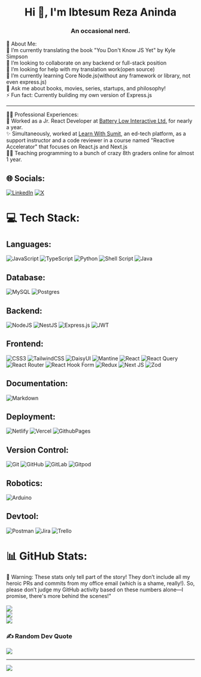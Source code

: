 <h1 align="center">Hi 👋, I'm Ibtesum Reza Aninda</h1>
<h3 align="center">An occasional nerd.</h3>

💫 About Me: <br>
🔭 I’m currently translating the book "You Don't Know JS Yet" by Kyle Simpson<br>👯 I’m looking to collaborate on any backend or full-stack position<br>🤝 I’m looking for help with my translation work(open source)<br>🌱 I’m currently learning Core Node.js(without any framework or library, not even express.js)<br>💬 Ask me about books, movies, series, startups, and philosophy!<br>⚡ Fun fact: Currently building my own version of Express.js<br>

<hr/>

🧑‍💼 Professional Experiences: <br>
🏢 Worked as a Jr. React Developer at [Battery Low Interactive Ltd.](https://batterylowinteractive.com/) for nearly a year. <br>
✨ Simultaneously, worked at [Learn With Sumit](https://learnwithsumit.com/), an ed-tech platform, as a support instructor and a code reviewer in a course named "Reactive Accelerator" that focuses on React.js and Next.js <br>
👨‍🏫 Teaching programming to a bunch of crazy 8th graders online for almost 1 year. 


## 🌐 Socials:
[![LinkedIn](https://img.shields.io/badge/LinkedIn-%230077B5.svg?logo=linkedin&logoColor=white)](https://linkedin.com/in/ir-aninda) [![X](https://img.shields.io/badge/X-black.svg?logo=X&logoColor=white)](https://x.com/IbtesumAninda) 

# 💻 Tech Stack:
## Languages: <br>
![JavaScript](https://img.shields.io/badge/javascript-%23323330.svg?style=for-the-badge&logo=javascript&logoColor=%23F7DF1E) ![TypeScript](https://img.shields.io/badge/typescript-%23007ACC.svg?style=for-the-badge&logo=typescript&logoColor=white) ![Python](https://img.shields.io/badge/python-3670A0?style=for-the-badge&logo=python&logoColor=ffdd54) ![Shell Script](https://img.shields.io/badge/shell_script-%23121011.svg?style=for-the-badge&logo=gnu-bash&logoColor=white) ![Java](https://img.shields.io/badge/java-%23ED8B00.svg?style=for-the-badge&logo=openjdk&logoColor=white) 

## Database: <br>
![MySQL](https://img.shields.io/badge/mysql-4479A1.svg?style=for-the-badge&logo=mysql&logoColor=white) ![Postgres](https://img.shields.io/badge/postgres-%23316192.svg?style=for-the-badge&logo=postgresql&logoColor=white) 

## Backend: <br>
![NodeJS](https://img.shields.io/badge/node.js-6DA55F?style=for-the-badge&logo=node.js&logoColor=white) ![NestJS](https://img.shields.io/badge/nestjs-%23E0234E.svg?style=for-the-badge&logo=nestjs&logoColor=white) ![Express.js](https://img.shields.io/badge/express.js-%23404d59.svg?style=for-the-badge&logo=express&logoColor=%2361DAFB) ![JWT](https://img.shields.io/badge/JWT-black?style=for-the-badge&logo=JSON%20web%20tokens) 

## Frontend: <br>
![CSS3](https://img.shields.io/badge/css3-%231572B6.svg?style=for-the-badge&logo=css3&logoColor=white) ![TailwindCSS](https://img.shields.io/badge/tailwindcss-%2338B2AC.svg?style=for-the-badge&logo=tailwind-css&logoColor=white) ![DaisyUI](https://img.shields.io/badge/daisyui-5A0EF8?style=for-the-badge&logo=daisyui&logoColor=white)  ![Mantine](https://img.shields.io/badge/Mantine-ffffff?style=for-the-badge&logo=Mantine&logoColor=339af0) ![React](https://img.shields.io/badge/react-%2320232a.svg?style=for-the-badge&logo=react&logoColor=%2361DAFB) ![React Query](https://img.shields.io/badge/-React%20Query-FF4154?style=for-the-badge&logo=react%20query&logoColor=white) ![React Router](https://img.shields.io/badge/React_Router-CA4245?style=for-the-badge&logo=react-router&logoColor=white) ![React Hook Form](https://img.shields.io/badge/React%20Hook%20Form-%23EC5990.svg?style=for-the-badge&logo=reacthookform&logoColor=white) ![Redux](https://img.shields.io/badge/redux-%23593d88.svg?style=for-the-badge&logo=redux&logoColor=white)  ![Next JS](https://img.shields.io/badge/Next-black?style=for-the-badge&logo=next.js&logoColor=white)  ![Zod](https://img.shields.io/badge/zod-%233068b7.svg?style=for-the-badge&logo=zod&logoColor=white) 

## Documentation:
![Markdown](https://img.shields.io/badge/markdown-%23000000.svg?style=for-the-badge&logo=markdown&logoColor=white) 

## Deployment:
![Netlify](https://img.shields.io/badge/netlify-%23000000.svg?style=for-the-badge&logo=netlify&logoColor=#00C7B7) ![Vercel](https://img.shields.io/badge/vercel-%23000000.svg?style=for-the-badge&logo=vercel&logoColor=white) ![GithubPages](https://img.shields.io/badge/github%20pages-121013?style=for-the-badge&logo=github&logoColor=white)  



## Version Control: 
![Git](https://img.shields.io/badge/git-%23F05033.svg?style=for-the-badge&logo=git&logoColor=white) ![GitHub](https://img.shields.io/badge/github-%23121011.svg?style=for-the-badge&logo=github&logoColor=white) ![GitLab](https://img.shields.io/badge/gitlab-%23181717.svg?style=for-the-badge&logo=gitlab&logoColor=white) ![Gitpod](https://img.shields.io/badge/gitpod-f06611.svg?style=for-the-badge&logo=gitpod&logoColor=white) 

## Robotics:
![Arduino](https://img.shields.io/badge/-Arduino-00979D?style=for-the-badge&logo=Arduino&logoColor=white)  

## Devtool:
![Postman](https://img.shields.io/badge/Postman-FF6C37?style=for-the-badge&logo=postman&logoColor=white) 
![Jira](https://img.shields.io/badge/jira-%230A0FFF.svg?style=for-the-badge&logo=jira&logoColor=white) 
![Trello](https://img.shields.io/badge/Trello-%23026AA7.svg?style=for-the-badge&logo=Trello&logoColor=white)
# 📊 GitHub Stats:

🚨 Warning: These stats only tell part of the story! They don’t include all my heroic PRs and commits from my office email (which is a shame, really!). So, please don’t judge my GitHub activity based on these numbers alone—I promise, there's more behind the scenes!" <br><br>
![](https://github-readme-stats.vercel.app/api?username=Ibtesum&theme=dark&hide_border=false&include_all_commits=true&count_private=false)<br/>
![](https://github-readme-streak-stats.herokuapp.com/?user=Ibtesum&theme=dark&hide_border=false)<br/>
![](https://github-readme-stats.vercel.app/api/top-langs/?username=Ibtesum&theme=dark&hide_border=false&include_all_commits=false&count_private=false&layout=compact)

### ✍️ Random Dev Quote
![](https://quotes-github-readme.vercel.app/api?type=horizontal&theme=radical)

---
[![](https://visitcount.itsvg.in/api?id=Ibtesum&icon=0&color=7)](https://visitcount.itsvg.in)

<!-- Proudly created with GPRM ( https://gprm.itsvg.in ) -->
